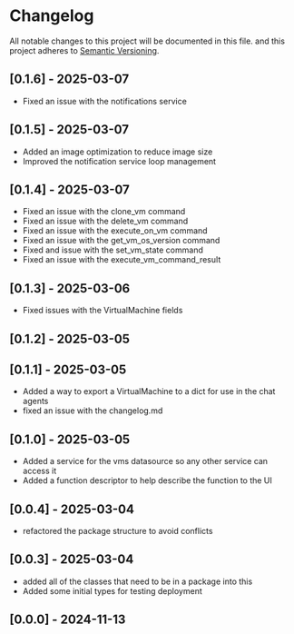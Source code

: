 # Changelog

All notable changes to this project will be documented in this file.
and this project adheres to [Semantic Versioning](https://semver.org/spec/v2.0.0.html).

## [0.1.6] - 2025-03-07

- Fixed an issue with the notifications service

## [0.1.5] - 2025-03-07

- Added an image optimization to reduce image size
- Improved the notification service loop management

## [0.1.4] - 2025-03-07

- Fixed an issue with the clone_vm command
- Fixed an issue with the delete_vm command
- Fixed an issue with the execute_on_vm command
- Fixed an issue with the get_vm_os_version command
- Fixed and issue with the set_vm_state command
- Fixed an issue with the execute_vm_command_result

## [0.1.3] - 2025-03-06

- Fixed issues with the VirtualMachine fields

## [0.1.2] - 2025-03-05



## [0.1.1] - 2025-03-05

- Added a way to export a VirtualMachine to a dict for use in the chat agents
- fixed an issue with the changelog.md

## [0.1.0] - 2025-03-05

- Added a service for the vms datasource so any other service can access it
- Added a function descriptor to help describe the function to the UI

## [0.0.4] - 2025-03-04

- refactored the package structure to avoid conflicts

## [0.0.3] - 2025-03-04

- added all of the classes that need to be in a package into this
- Added some initial types for testing deployment

## [0.0.0] - 2024-11-13
